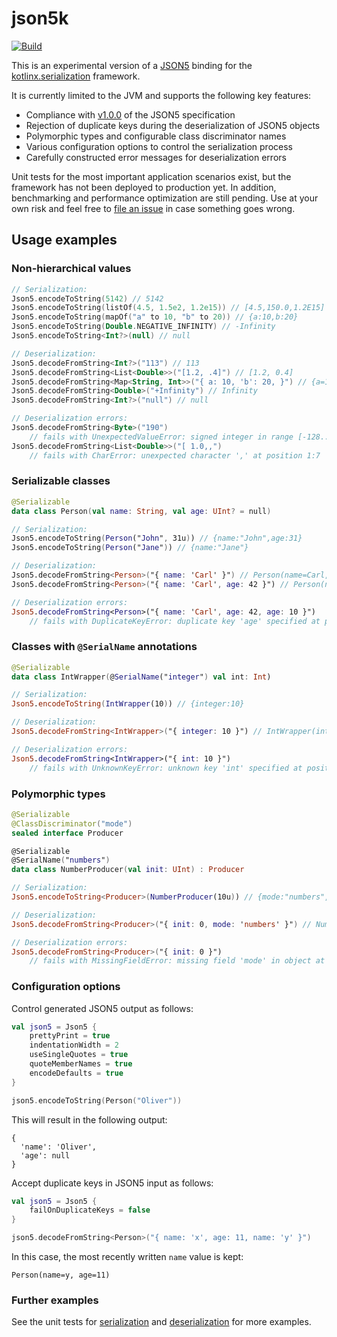# json5k
[![Build](https://github.com/xn32/json5k/actions/workflows/build.yml/badge.svg)](https://github.com/xn32/json5k/actions/workflows/build.yml)

This is an experimental version of a [JSON5](https://json5.org/) binding for the [kotlinx.serialization](https://github.com/Kotlin/kotlinx.serialization) framework.

It is currently limited to the JVM and supports the following key features:
- Compliance with [v1.0.0](https://spec.json5.org/1.0.0/) of the JSON5 specification
- Rejection of duplicate keys during the deserialization of JSON5 objects
- Polymorphic types and configurable class discriminator names
- Various configuration options to control the serialization process
- Carefully constructed error messages for deserialization errors

Unit tests for the most important application scenarios exist, but the framework has not been deployed to production yet. In addition, benchmarking and performance optimization are still pending. Use at your own risk and feel free to [file an issue](https://github.com/xn32/json5k/issues) in case something goes wrong.

## Usage examples

### Non-hierarchical values
```kotlin
// Serialization:
Json5.encodeToString(5142) // 5142
Json5.encodeToString(listOf(4.5, 1.5e2, 1.2e15)) // [4.5,150.0,1.2E15]
Json5.encodeToString(mapOf("a" to 10, "b" to 20)) // {a:10,b:20}
Json5.encodeToString(Double.NEGATIVE_INFINITY) // -Infinity
Json5.encodeToString<Int?>(null) // null

// Deserialization:
Json5.decodeFromString<Int?>("113") // 113
Json5.decodeFromString<List<Double>>("[1.2, .4]") // [1.2, 0.4]
Json5.decodeFromString<Map<String, Int>>("{ a: 10, 'b': 20, }") // {a=10, b=20}
Json5.decodeFromString<Double>("+Infinity") // Infinity
Json5.decodeFromString<Int?>("null") // null

// Deserialization errors:
Json5.decodeFromString<Byte>("190")
    // fails with UnexpectedValueError: signed integer in range [-128..127] expected at position 1:1
Json5.decodeFromString<List<Double>>("[ 1.0,,")
    // fails with CharError: unexpected character ',' at position 1:7
```

### Serializable classes
```kotlin
@Serializable
data class Person(val name: String, val age: UInt? = null)

// Serialization:
Json5.encodeToString(Person("John", 31u)) // {name:"John",age:31}
Json5.encodeToString(Person("Jane")) // {name:"Jane"}

// Deserialization:
Json5.decodeFromString<Person>("{ name: 'Carl' }") // Person(name=Carl, age=null)
Json5.decodeFromString<Person>("{ name: 'Carl', age: 42 }") // Person(name=Carl, age=42)

// Deserialization errors:
Json5.decodeFromString<Person>("{ name: 'Carl', age: 42, age: 10 }")
    // fails with DuplicateKeyError: duplicate key 'age' specified at position 1:26
```

### Classes with `@SerialName` annotations
```kotlin
@Serializable
data class IntWrapper(@SerialName("integer") val int: Int)

// Serialization:
Json5.encodeToString(IntWrapper(10)) // {integer:10}

// Deserialization:
Json5.decodeFromString<IntWrapper>("{ integer: 10 }") // IntWrapper(int=10)

// Deserialization errors:
Json5.decodeFromString<IntWrapper>("{ int: 10 }")
    // fails with UnknownKeyError: unknown key 'int' specified at position 1:3
```

### Polymorphic types
```kotlin
@Serializable
@ClassDiscriminator("mode")
sealed interface Producer

@Serializable
@SerialName("numbers")
data class NumberProducer(val init: UInt) : Producer

// Serialization:
Json5.encodeToString<Producer>(NumberProducer(10u)) // {mode:"numbers",init:10}

// Deserialization:
Json5.decodeFromString<Producer>("{ init: 0, mode: 'numbers' }") // NumberProducer(init=0)

// Deserialization errors:
Json5.decodeFromString<Producer>("{ init: 0 }")
    // fails with MissingFieldError: missing field 'mode' in object at position 1:1
```

### Configuration options
Control generated JSON5 output as follows:
```kotlin
val json5 = Json5 {
    prettyPrint = true
    indentationWidth = 2
    useSingleQuotes = true
    quoteMemberNames = true
    encodeDefaults = true
}

json5.encodeToString(Person("Oliver"))
```
This will result in the following output:
```
{
  'name': 'Oliver',
  'age': null
}
```

Accept duplicate keys in JSON5 input as follows:
```kotlin
val json5 = Json5 {
    failOnDuplicateKeys = false
}

json5.decodeFromString<Person>("{ name: 'x', age: 11, name: 'y' }")
```

In this case, the most recently written `name` value is kept:
```
Person(name=y, age=11)
```

### Further examples

See the unit tests for [serialization](src/test/kotlin/io/github/xn32/json5k/binding/SerializationTest.kt)
and [deserialization](src/test/kotlin/io/github/xn32/json5k/binding/DeserializationTest.kt) for more examples.
